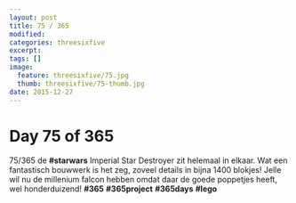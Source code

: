 ```yaml
---
layout: post
title: 75 / 365
modified:
categories: threesixfive
excerpt:
tags: []
image:
  feature: threesixfive/75.jpg
  thumb: threesixfive/75-thumb.jpg
date: 2015-12-27
---
```


# Day 75 of 365

75/365 de **\#starwars** Imperial Star Destroyer zit helemaal in elkaar. Wat een fantastisch bouwwerk is het zeg, zoveel details in bijna 1400 blokjes! Jelle wil nu de millenium falcon hebben omdat daar de goede poppetjes heeft, wel honderduizend! **\#365** **\#365project** **\#365days** **\#lego**
